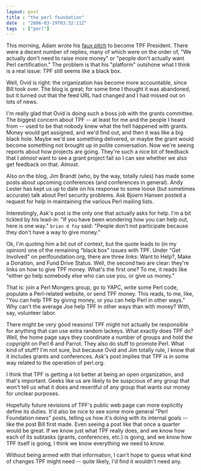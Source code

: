 ```yaml
---
layout: post
title : "the perl foundation"
date  : "2006-03-29T03:32:11Z"
tags  : ["perl"]
---
```

This morning, Adam wrote his [faux
pitch](http://use.perl.org/~Alias/journal/29129) to become TPF President.
There were a decent number of replies, many of which were on the order of, "We
actually don't need to raise more money" or "people don't actually want Perl
certification."  The problem is that his "platform" outshone what I think is a
real issue: TPF still seems like a black box.

Well, Ovid is right: the organization has become more accountable, since Bill
took over.  The blog is great; for some time I thought it was abandoned, but it
turned out that the feed URL had changed and I had missed out on lots of news.

I'm really glad that Ovid is doing such a boss job with the grants committee.
The biggest concern about TPF -- at least for me and the people I heard from --
used to be that nobody knew what the hell happened with grants.  Money would
get assigned, and we'd find out, and then it was like a big black hole.  Maybe
we'd see something delivered, or maybe the grant would become something not
brought up in polite conversation.  Now we're seeing reports about how projects
are going.  They're such a nice bit of feedback that I *almost* want to see a
grant project fail so I can see whether we also get feedback on that.
*Almost*.

Also on the blog, Jim Brandt (who, by the way, totally rules) has made some
posts about upcoming conferences (and conferences in general).  Andy Lester has
kept us up to date on his response to some loose (but sometimes accurate) talk
about Perl security problems.  Ask Bjoern Hansen posted a request for help in
maintaining the various Perl mailing lists.

Interestingly, Ask's post is the only one that actually asks for help.  I'm a
bit tickled by his lead-in: "If you have been wondering how you can help out,
here is one way."  `brian d foy` said: "People don't not participate because
they don't have a way to give money."

Ok, I'm quoting him a bit out of context, but the quote leads to (in my
opinion) one of the remaining "black box" issues with TPF.  Under "Get
Involved" on perlfoundation.org, there are three links:  Want to Help?, Make a
Donation, and Fund Drive Status.  Well, the second two are clear: they're links
on how to give TPF money.  What's the first one?  To me, it reads like "either
go help somebody else who can use you, or give us money."

That is: join a Perl Mongers group, go to YAPC, write some Perl code, populate
a Perl-related website, or send TPF money.  This reads, to me, like, "You can
help TPF by giving money, or you can help Perl in other ways."  Why can't the
average Joe help TPF in other ways than with money?  With, say, volunteer
labor.

There might be very good reasons!  TPF might not actually be responsible for
anything that can use extra random lackeys.  What exactly does TPF do?  Well,
the home page says they coordinate a number of groups and hold the copyright on
Perl 6 and Parrot.  They also do stuff to promote Perl.  What kind of stuff?
I'm not sure, but because Ovid and Jim totally rule, I know that it includes
grants and conferences.  Ask's post implies that TPF is in some way related to
the operation of perl.org.

I think that TPF is getting a lot better at being an open organization, and
that's important.  Geeks like us are likely to be suspcious of any group that
won't tell us what it does and resentful of any group that wants our money for
unclear purposes.

Hopefully future revisions of TPF's public web page can more explicitly define
its duties.  It'd also be nice to see some more general "Perl Foundation news"
posts, telling us how it's doing with its internal goals -- like the post Bill
first made.  Even seeing a post like that once a quarter would be great.  If we
know just what TPF really does, and we know how each of its subtasks (grants,
conferences, etc.) is going, and we know how TPF itself is going, I think we
know everything we need to know.

Without being armed with that information, I can't hope to guess what kind of
changes TPF might need -- quite likely, I'd find it wouldn't need any.

